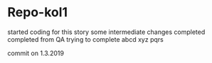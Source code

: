 # Repo-kol1
started coding for this story
some intermediate changes
completed
completed from QA
trying to complete
abcd
xyz
pqrs

commit on 1.3.2019
